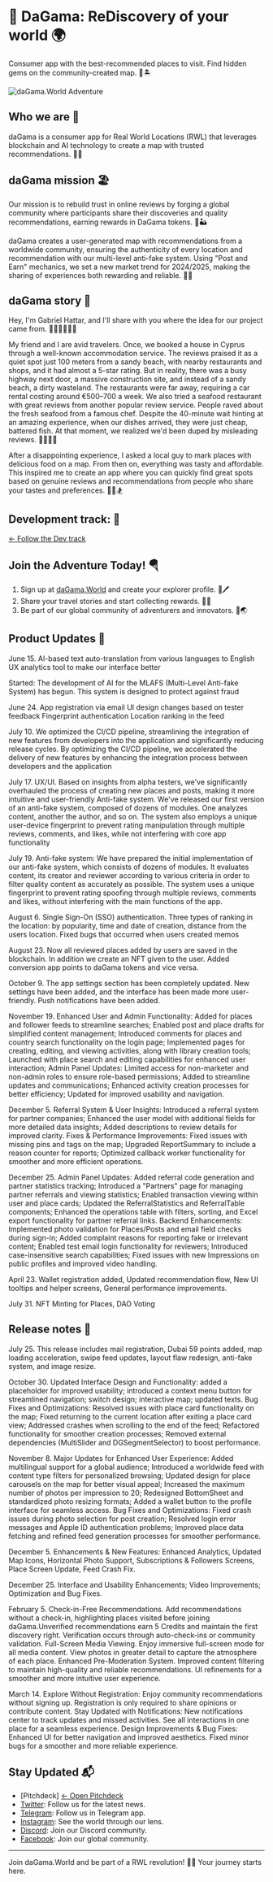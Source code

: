 # 🦋 DaGama: ReDiscovery of your world 🌍

Consumer app with the best-recommended places to visit. Find hidden gems on the community-created map. 🌊🏝

![daGama.World Adventure](https://github.com/daGama/.github/raw/main/images/banner.jpg)

## Who we are 🗼

daGama is a consumer app for Real World Locations (RWL) that leverages blockchain and AI technology to create a map with trusted recommendations. 🎡🏰

## daGama mission 🏖

Our mission is to rebuild trust in online reviews by forging a global community where participants share their discoveries and quality recommendations, earning rewards in DaGama tokens. 🌋🏜

daGama creates a user-generated map with recommendations from a worldwide community, ensuring the authenticity of every location and recommendation with our multi-level anti-fake system. Using "Post and Earn" mechanics, we set a new market trend for 2024/2025, making the sharing of experiences both rewarding and reliable. 🗽🎎

## daGama story 🥀

Hey, I'm Gabriel Hattar, and I'll share with you where the idea for our project came from. 🧗🏻‍♂️🚣🏻‍♀️

My friend and I are avid travelers. Once, we booked a house in Cyprus through a well-known accommodation service. The reviews praised it as a quiet spot just 100 meters from a sandy beach, with nearby restaurants and shops, and it had almost a 5-star rating. But in reality, there was a busy highway next door, a massive construction site, and instead of a sandy beach, a dirty wasteland. The restaurants were far away, requiring a car rental costing around €500–700 a week. We also tried a seafood restaurant with great reviews from another popular review service. People raved about the fresh seafood from a famous chef. Despite the 40-minute wait hinting at an amazing experience, when our dishes arrived, they were just cheap, battered fish. At that moment, we realized we'd been duped by misleading reviews. 🏄‍♂️🏄‍♀️

After a disappointing experience, I asked a local guy to mark places with delicious food on a map. From then on, everything was tasty and affordable. This inspired me to create an app where you can quickly find great spots based on genuine reviews and recommendations from people who share your tastes and preferences. 🧘‍♀️🏂

## Development track: 🍾
[← Follow the Dev track](dev_track.md)

## Join the Adventure Today! 🪂

1. Sign up at [daGama.World](https://dagama.world) and create your explorer profile. 🐚🖊️
2. Share your travel stories and start collecting rewards. 📖💎
3. Be part of our global community of adventurers and innovators. 🤝🌏

## Product Updates 🚀

June 15. AI-based text auto-translation from various languages to English UX analytics tool to make our interface better

Started: The development of AI for the MLAFS (Multi-Level
Anti-fake System) has begun. This system is designed to protect against fraud

June 24. App registration via email
UI design changes based on tester feedback
Fingerprint authentication
Location ranking in the feed

July 10. We optimized the CI/CD pipeline, streamlining the integration of new features from developers into the application and significantly reducing release cycles.
By optimizing the CI/CD pipeline, we accelerated the delivery of new features by enhancing the integration process between developers and the application

July 17. UX/UI. Based on insights from alpha testers, we've significantly overhauled the process of creating new places and posts, making it more intuitive and user-friendly
Anti-fake system. We've released our first version of an anti-fake system, composed of dozens of modules. One analyzes content, another the author, and so on. The system also employs a unique user-device fingerprint to prevent rating manipulation through multiple reviews, comments, and likes, while not interfering with core app functionality

July 19. Anti-fake system: We have prepared the initial implementation of our anti-fake system, which consists of dozens of modules. It evaluates content, its creator and reviewer according to various criteria in order to filter quality content as accurately as possible. The system uses a unique fingerprint to prevent rating spoofing through multiple reviews, comments and likes, without interfering with the main functions of the app.

August 6. Single Sign-On (SSO) authentication. Three types of ranking in the location: by popularity, time and date of creation, distance from the users location. Fixed bugs that occurred when users created memos

August 23. Now all reviewed places added by users are saved in the blockchain. In addition we create an NFT given to the user. Added conversion app points to daGama tokens and vice versa.

October 9. The app settings section has been completely updated. New settings have been added, and the interface has been made more user-friendly. Push notifications have been added.

November 19. Enhanced User and Admin Functionality: Added for places and follower feeds to streamline searches;  Enabled post and place drafts for simplified content management; Introduced comments for places and country search functionality on the login page; 
Implemented pages for creating, editing, and viewing activities, along with library creation tools; Launched with place search and editing capabilities for enhanced user interaction; Admin Panel Updates: Limited access for non-marketer and non-admin roles to ensure role-based permissions; Added to streamline updates and communications; Enhanced activity creation processes for better efficiency; Updated for improved usability and navigation.

December 5. Referral System & User Insights: Introduced a referral system for partner companies; Enhanced the user model with additional fields for more detailed data insights; Added descriptions to review details for improved clarity. Fixes & Performance Improvements: Fixed issues with missing pins and tags on the map; Upgraded ReportSummary to include a reason counter for reports; Optimized callback worker functionality for smoother and more efficient operations.

December 25. Admin Panel Updates: Added referral code generation and partner statistics tracking; Introduced a "Partners" page for managing partner referrals and viewing statistics; Enabled transaction viewing within user and place cards; Updated the ReferralStatistics and ReferralTable components; Enhanced the operations table with filters, sorting, and Excel export functionality for partner referral links. Backend Enhancements: Implemented photo validation for Places/Posts and email field checks during sign-in; Added complaint reasons for reporting fake or irrelevant content; Enabled test email login functionality for reviewers; Introduced case-insensitive search capabilities; Fixed issues with new Impressions on public profiles and improved video handling.

April 23. Wallet registration added, Updated recommendation flow, New UI tooltips and helper screens, General performance improvements.

July 31. NFT Minting for Places, DAO Voting

## Release notes 📖

July 25. This release includes mail registration, Dubai 59 points added, map loading acceleration, swipe feed updates, layout flaw redesign, anti-fake system, and image resize.

October 30. Updated Interface Design and Functionality: added a placeholder for improved usability; introduced a context menu button for streamlined navigation; switch design; interactive map; updated texts. Bug Fixes and Optimizations: Resolved issues with place card functionality on the map; Fixed returning to the current location after exiting a place card view; Addressed crashes when scrolling to the end of the feed; Refactored functionality for smoother creation processes; Removed external dependencies (MultiSlider and DGSegmentSelector) to boost performance.

November 8. Major Updates for Enhanced User Experience: Added multilingual support for a global audience; Introduced a worldwide feed with content type filters for personalized browsing; Updated design for place carousels on the map for better visual appeal; Increased the maximum number of photos per impression to 20; Redesigned BottomSheet and standardized photo resizing formats; Added a wallet button to the profile interface for seamless access. Bug Fixes and Optimizations: Fixed crash issues during photo selection for post creation; Resolved login error messages and Apple ID authentication problems; Improved place data fetching and refined feed generation processes for smoother performance.

December 5. Enhancements & New Features: Enhanced Analytics, Updated Map Icons, Horizontal Photo Support, Subscriptions & Followers Screens, Place Screen Update, Feed Crash Fix.

December 25. Interface and Usability Enhancements; Video Improvements; Optimization and Bug Fixes.

February 5. Check-in-Free Recommendations. Add recommendations without a check-in, highlighting places visited before joining daGama.Unverified recommendations earn 5 Credits and maintain the first discovery right. Verification occurs through auto-check-ins or community validation. Full-Screen Media Viewing. Enjoy immersive full-screen mode for all media content. View photos in greater detail to capture the atmosphere of each place. Enhanced Pre-Moderation System. Improved content filtering to maintain high-quality and reliable recommendations. UI refinements for a smoother and more intuitive user experience.

March 14. Explore Without Registration: Enjoy community recommendations without signing up. Registration is only required to share opinions or contribute content. Stay Updated with Notifications: New notifications center to track updates and missed activities. See all interactions in one place for a seamless experience. Design Improvements & Bug Fixes: Enhanced UI for better navigation and improved aesthetics. Fixed minor bugs for a smoother and more reliable experience.

## Stay Updated 📬

- [Pitchdeck] [← Open Pitchdeck](dev_track.md)
- [Twitter](https://twitter.com/dagama_world): Follow us for the latest news.
- [Telegram](https://t.me/da_ga_ma): Follow us in Telegram app. 
- [Instagram](https://instagram.com/dagamaWorld): See the world through our lens. 
- [Discord](https://discord.gg/dagama): Join our Discord community. 
- [Facebook](https://facebook.com/dagama.World): Join our global community. 

---

Join daGama.World and be part of a RWL revolution! 🚀✨ Your journey starts here.

